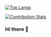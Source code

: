 [![Top Langs](https://github-readme-stats.vercel.app/api/top-langs/?username=iskakovs)](https://github.com/iskakovs/github-readme-stats)

[![Contribution Stats](https://github-contribution-stats.vercel.app/api/?username=iskakovs)](https://github.com/iskakovs/github-contribution-stats/)


### Hi there 👋

<!--
**iskakovs/iskakovs** is a ✨ _special_ ✨ repository because its `README.md` (this file) appears on your GitHub profile.

Here are some ideas to get you started:

- 🔭 I’m currently working on ...
- 🌱 I’m currently learning ...
- 👯 I’m looking to collaborate on ...
- 🤔 I’m looking for help with ...
- 💬 Ask me about ...
- 📫 How to reach me: ...
- 😄 Pronouns: ...
- ⚡ Fun fact: ...
-->
